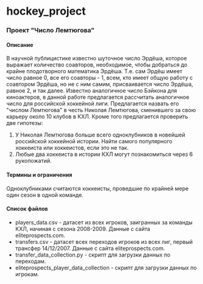 # hockey_project

### Проект "Число Лемтюгова"

#### Описание

В научной публицистике известно шуточное число Эрдёша, которое выражает количество соавторов, необходимое, чтобы добраться до крайне плодотворного математика Эрдёша. Т.е. сам Эрдёш имеет число равное 0, все его соавторы - 1, всем, кто имеет общую работу с соавтором Эрдёша, но не с ним самим, присваивается число Эрдёша, равное 2, и так далее. Известно аналогичное число Бэйкона для киноактеров, в данной работе предлагается рассчитать аналогичное число для российской хоккейной лиги. Предлагается назвать его "числом Лемтюгова" в честь Николая Лемтюгова, сменившего за свою карьеру около 10 клубов в КХЛ. Кроме того предлагается проверить две гипотезы: 
1. У Николая Лемтюгова больше всего одноклубников в новейшей российской хоккейной истории. Найти самого популярного хоккеиста или хоккеистов, если это не так.
2. Любые два хоккеиста в истории КХЛ могут познакомиться через 6 рукопожатий.
 
#### Термины и ограничения 
Одноклубниками считаются хоккеисты, проведшие по крайней мере один сезон в одной команде. 
#### Список файлов
- players_data.csv - датасет из всех игроков, заигранных за команды КХЛ, начиная с сезона 2008-2009. Данные с сайта eliteprospects.com.
- transfers.csv - датасет всех переходов игроков из всех лиг, первый трансфер 14/12/2007. Данные с сайта eliteprospects.com.
- transfer_data_collection.py - скрипт для загрузки данных по переходам. 
- eliteprospects_player_data_collection - скрипт для загрузки данных по игрокам.
